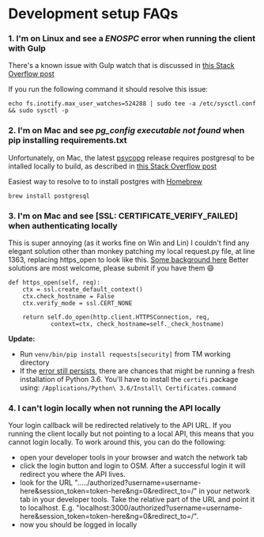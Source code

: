 # Development setup FAQs

### 1. I'm on Linux and see a _ENOSPC_ error when running the client with Gulp
There's a known issue with Gulp watch that is discussed in [this Stack Overflow post](http://stackoverflow.com/questions/16748737/grunt-watch-error-waiting-fatal-error-watch-enospc)

If you run the following command it should resolve this issue:

`echo fs.inotify.max_user_watches=524288 | sudo tee -a /etc/sysctl.conf && sudo sysctl -p`

### 2. I'm on Mac and see _pg_config executable not found_ when pip installing requirements.txt
Unfortunately, on Mac, the latest [psycopg](http://initd.org/psycopg/) release requires postgresql to be intalled locally to build, as described in [this Stack Overflow post](http://stackoverflow.com/questions/33866695/install-psycopg2-on-mac-osx-10-9-5-pg-config-pip)

Easiest way to resolve to to install postgres with [Homebrew](https://brew.sh/)

`brew install postgresql`

### 3. I'm on Mac and see [SSL: CERTIFICATE_VERIFY_FAILED] when authenticating locally
This is super annoying (as it works fine on Win and Lin)  I couldn't find any elegant solution other than monkey patching my local request.py file, at line 1363, replacing https_open to look like this.  [Some background here](http://stackoverflow.com/questions/33770129/how-do-i-disable-the-ssl-check-in-python-3-x) Better solutions are most welcome, please submit if you have them 😄 


```
def https_open(self, req):
    ctx = ssl.create_default_context()
    ctx.check_hostname = False
    ctx.verify_mode = ssl.CERT_NONE

    return self.do_open(http.client.HTTPSConnection, req,
            context=ctx, check_hostname=self._check_hostname)
```

**Update:**
- Run `venv/bin/pip install requests[security]` from TM working directory
- If the [error still persists](https://stackoverflow.com/questions/27835619/urllib-and-ssl-certificate-verify-failed-error), there are chances that might be running a fresh installation of Python 3.6. You'll have to install the `certifi` package using:
`/Applications/Python\ 3.6/Install\ Certificates.command`

### 4. I can't login locally when not running the API locally
Your login callback will be redirected relatively to the API URL. If you running the client locally but not pointing to a local API, this means that you cannot login locally. To work around this, you can do the following:
- open your developer tools in your browser and watch the network tab
- click the login button and login to OSM. After a successful login it will redirect you where the API lives.
- look for the URL "...../authorized?username=username-here&session_token=token-here&ng=0&redirect_to=/" in your network tab in your developer tools. Take the relative part of the URL and point it to localhost. E.g. "localhost:3000/authorized?username=username-here&session_token=token-here&ng=0&redirect_to=/". 
- now you should be logged in locally
